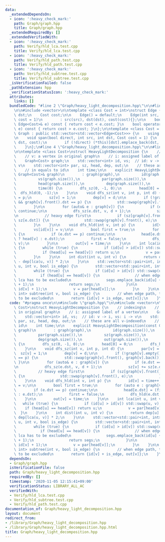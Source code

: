 ```yaml
---
data:
  _extendedDependsOn:
  - icon: ':heavy_check_mark:'
    path: Graph/graph.hpp
    title: Graph/graph.hpp
  _extendedRequiredBy: []
  _extendedVerifiedWith:
  - icon: ':heavy_check_mark:'
    path: Verify/hld_lca.test.cpp
    title: Verify/hld_lca.test.cpp
  - icon: ':heavy_check_mark:'
    path: Verify/hld_path.test.cpp
    title: Verify/hld_path.test.cpp
  - icon: ':heavy_check_mark:'
    path: Verify/hld_subtree.test.cpp
    title: Verify/hld_subtree.test.cpp
  _isVerificationFailed: false
  _pathExtension: hpp
  _verificationStatusIcon: ':heavy_check_mark:'
  attributes:
    links: []
  bundledCode: "#line 2 \"Graph/heavy_light_decomposition.hpp\"\n\n#line 2 \"Graph/graph.hpp\"\
    \n\n#include <vector>\n\ntemplate <class Cost = int>\nstruct Edge {\n    int src,\
    \ dst;\n    Cost cost;\n\n    Edge() = default;\n    Edge(int src, int dst, Cost\
    \ cost = 1)\n        : src(src), dst(dst), cost(cost){};\n\n    bool operator<(const\
    \ Edge<Cost>& e) const { return cost < e.cost; }\n    bool operator>(const Edge<Cost>&\
    \ e) const { return cost > e.cost; }\n};\n\ntemplate <class Cost = int>\nstruct\
    \ Graph : public std::vector<std::vector<Edge<Cost>>> {\n    using std::vector<std::vector<Edge<Cost>>>::vector;\n\
    \n    void span(bool direct, int src, int dst, Cost cost = 1) {\n        (*this)[src].emplace_back(src,\
    \ dst, cost);\n        if (!direct) (*this)[dst].emplace_back(dst, src, cost);\n\
    \    }\n};\n#line 4 \"Graph/heavy_light_decomposition.hpp\"\n\n#line 6 \"Graph/heavy_light_decomposition.hpp\"\
    \n\ntemplate <class Cost>\nstruct HeavyLightDecomposition {\n    // indexing\n\
    \    // v: a vertex in original graph\n    // i: assigned label of a vertex\n\n\
    \    Graph<Cost> graph;\n    std::vector<int> id, vs;  // id: v -> i, vs: i ->\
    \ v\n    std::vector<int> par, sz, head, dep, out;\n    // these are all v-indexed\n\
    \    // in equals to id\n    int time;\n\n    explicit HeavyLightDecomposition(const\
    \ Graph<Cost>& graph)\n        : graph(graph),\n          id(graph.size()),\n\
    \          vs(graph.size()),\n          par(graph.size()),\n          sz(graph.size()),\n\
    \          head(graph.size()),\n          dep(graph.size()),\n          out(graph.size()),\n\
    \          time(0) {\n        dfs_sz(0, -1, 0);\n        head[0] = 0;\n      \
    \  dfs_hld(0, -1);\n    }\n\n    void dfs_sz(int v, int p, int d) {\n        par[v]\
    \ = p;\n        sz[v] = 1;\n        dep[v] = d;\n\n        if (!graph[v].empty()\
    \ && graph[v].front().dst == p) {\n            std::swap(graph[v].front(), graph[v].back());\n\
    \        }\n\n        for (auto& e : graph[v]) {\n            if (e.dst == p)\
    \ continue;\n\n            dfs_sz(e.dst, v, d + 1);\n            sz[v] += sz[e.dst];\n\
    \n            // heavy edge first\n            if (sz[graph[v].front().dst] <\
    \ sz[e.dst]) {\n                std::swap(graph[v].front(), e);\n            }\n\
    \        }\n    }\n\n    void dfs_hld(int v, int p) {\n        id[v] = time++;\n\
    \        vs[id[v]] = v;\n\n        bool first = true;\n        for (auto e : graph[v])\
    \ {\n            if (e.dst == p) continue;\n\n            head[e.dst] = (first\
    \ ? head[v] : e.dst);\n            first = false;\n            dfs_hld(e.dst,\
    \ v);\n        }\n\n        out[v] = time;\n    }\n\n    int lca(int u, int v)\
    \ {\n        while (true) {\n            if (id[u] > id[v]) std::swap(u, v);\n\
    \            if (head[u] == head[v]) return u;\n            v = par[head[v]];\n\
    \        }\n    }\n\n    int dist(int u, int v) {\n        return dep[u] + dep[v]\
    \ - dep[lca(u, v)] * 2;\n    }\n\n    std::vector<std::pair<int, int>> path(int\
    \ u, int v, bool is_edge) {\n        std::vector<std::pair<int, int>> segs;\n\n\
    \        while (true) {\n            if (id[u] > id[v]) std::swap(u, v);\n\n \
    \           if (head[u] == head[v]) {\n                // when edge path, the\
    \ lca has to be excluded\n                segs.emplace_back(id[u] + is_edge, id[v]\
    \ + 1);\n                return segs;\n            }\n\n            segs.emplace_back(id[head[v]],\
    \ id[v] + 1);\n            v = par[head[v]];\n        }\n    }\n\n    std::pair<int,\
    \ int> subtree(int v, bool is_edge) {\n        // when edge path, the root has\
    \ to be excluded\n        return {id[v] + is_edge, out[v]};\n    }\n};\n"
  code: "#pragma once\n\n#include \"graph.hpp\"\n\n#include <vector>\n\ntemplate <class\
    \ Cost>\nstruct HeavyLightDecomposition {\n    // indexing\n    // v: a vertex\
    \ in original graph\n    // i: assigned label of a vertex\n\n    Graph<Cost> graph;\n\
    \    std::vector<int> id, vs;  // id: v -> i, vs: i -> v\n    std::vector<int>\
    \ par, sz, head, dep, out;\n    // these are all v-indexed\n    // in equals to\
    \ id\n    int time;\n\n    explicit HeavyLightDecomposition(const Graph<Cost>&\
    \ graph)\n        : graph(graph),\n          id(graph.size()),\n          vs(graph.size()),\n\
    \          par(graph.size()),\n          sz(graph.size()),\n          head(graph.size()),\n\
    \          dep(graph.size()),\n          out(graph.size()),\n          time(0)\
    \ {\n        dfs_sz(0, -1, 0);\n        head[0] = 0;\n        dfs_hld(0, -1);\n\
    \    }\n\n    void dfs_sz(int v, int p, int d) {\n        par[v] = p;\n      \
    \  sz[v] = 1;\n        dep[v] = d;\n\n        if (!graph[v].empty() && graph[v].front().dst\
    \ == p) {\n            std::swap(graph[v].front(), graph[v].back());\n       \
    \ }\n\n        for (auto& e : graph[v]) {\n            if (e.dst == p) continue;\n\
    \n            dfs_sz(e.dst, v, d + 1);\n            sz[v] += sz[e.dst];\n\n  \
    \          // heavy edge first\n            if (sz[graph[v].front().dst] < sz[e.dst])\
    \ {\n                std::swap(graph[v].front(), e);\n            }\n        }\n\
    \    }\n\n    void dfs_hld(int v, int p) {\n        id[v] = time++;\n        vs[id[v]]\
    \ = v;\n\n        bool first = true;\n        for (auto e : graph[v]) {\n    \
    \        if (e.dst == p) continue;\n\n            head[e.dst] = (first ? head[v]\
    \ : e.dst);\n            first = false;\n            dfs_hld(e.dst, v);\n    \
    \    }\n\n        out[v] = time;\n    }\n\n    int lca(int u, int v) {\n     \
    \   while (true) {\n            if (id[u] > id[v]) std::swap(u, v);\n        \
    \    if (head[u] == head[v]) return u;\n            v = par[head[v]];\n      \
    \  }\n    }\n\n    int dist(int u, int v) {\n        return dep[u] + dep[v] -\
    \ dep[lca(u, v)] * 2;\n    }\n\n    std::vector<std::pair<int, int>> path(int\
    \ u, int v, bool is_edge) {\n        std::vector<std::pair<int, int>> segs;\n\n\
    \        while (true) {\n            if (id[u] > id[v]) std::swap(u, v);\n\n \
    \           if (head[u] == head[v]) {\n                // when edge path, the\
    \ lca has to be excluded\n                segs.emplace_back(id[u] + is_edge, id[v]\
    \ + 1);\n                return segs;\n            }\n\n            segs.emplace_back(id[head[v]],\
    \ id[v] + 1);\n            v = par[head[v]];\n        }\n    }\n\n    std::pair<int,\
    \ int> subtree(int v, bool is_edge) {\n        // when edge path, the root has\
    \ to be excluded\n        return {id[v] + is_edge, out[v]};\n    }\n};\n"
  dependsOn:
  - Graph/graph.hpp
  isVerificationFile: false
  path: Graph/heavy_light_decomposition.hpp
  requiredBy: []
  timestamp: '2020-11-05 12:15:41+09:00'
  verificationStatus: LIBRARY_ALL_AC
  verifiedWith:
  - Verify/hld_lca.test.cpp
  - Verify/hld_subtree.test.cpp
  - Verify/hld_path.test.cpp
documentation_of: Graph/heavy_light_decomposition.hpp
layout: document
redirect_from:
- /library/Graph/heavy_light_decomposition.hpp
- /library/Graph/heavy_light_decomposition.hpp.html
title: Graph/heavy_light_decomposition.hpp
---
```

